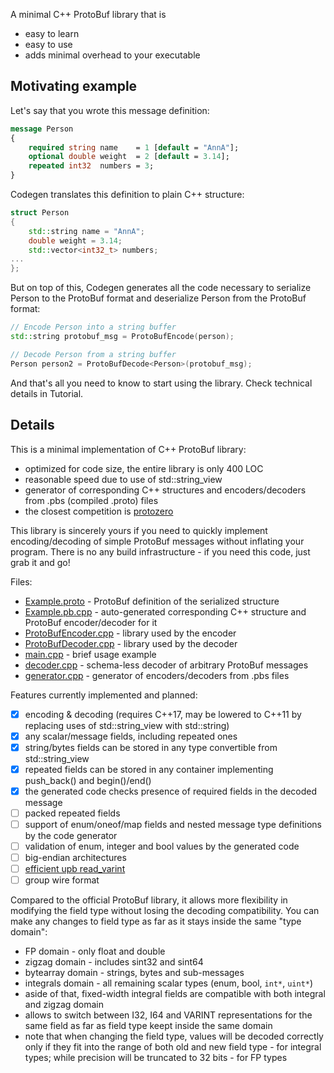 A minimal C++ ProtoBuf library that is
- easy to learn
- easy to use
- adds minimal overhead to your executable


## Motivating example

Let's say that you wrote this message definition:
```proto
message Person
{
    required string name    = 1 [default = "AnnA"];
    optional double weight  = 2 [default = 3.14];
    repeated int32  numbers = 3;
}
```

Codegen translates this definition to plain C++ structure:
```cpp
struct Person
{
    std::string name = "AnnA";
    double weight = 3.14;
    std::vector<int32_t> numbers;
...
};
```

But on top of this, Codegen generates all the code necessary
to serialize Person to the ProtoBuf format and
deserialize Person from the ProtoBuf format:
```cpp
// Encode Person into a string buffer
std::string protobuf_msg = ProtoBufEncode(person);

// Decode Person from a string buffer
Person person2 = ProtoBufDecode<Person>(protobuf_msg);
```

And that's all you need to know to start using the library.
Check technical details in Tutorial.


## Details

This is a minimal implementation of C++ ProtoBuf library:
- optimized for code size, the entire library is only 400 LOC
- reasonable speed due to use of std::string_view
- generator of corresponding C++ structures and encoders/decoders from .pbs (compiled .proto) files
- the closest competition is [protozero](https://github.com/mapbox/protozero)

This library is sincerely yours if you need to quickly implement encoding/decoding of
simple ProtoBuf messages without inflating your program.
There is no any build infrastructure - if you need this code, just grab it and go!

Files:
- [Example.proto](Example.proto) - ProtoBuf definition of the serialized structure
- [Example.pb.cpp](Example.pb.cpp) - auto-generated corresponding C++ structure and ProtoBuf encoder/decoder for it
- [ProtoBufEncoder.cpp](ProtoBufEncoder.cpp) - library used by the encoder
- [ProtoBufDecoder.cpp](ProtoBufDecoder.cpp) - library used by the decoder
- [main.cpp](main.cpp) - brief usage example
- [decoder.cpp](decoder.cpp) - schema-less decoder of arbitrary ProtoBuf messages
- [generator.cpp](src/generator/generator.cpp) - generator of encoders/decoders from .pbs files

Features currently implemented and planned:
- [x] encoding & decoding (requires C++17, may be lowered to C++11 by replacing uses of std::string_view with std::string)
- [x] any scalar/message fields, including repeated ones
- [x] string/bytes fields can be stored in any type convertible from std::string_view
- [x] repeated fields can be stored in any container implementing push_back() and begin()/end()
- [x] the generated code checks presence of required fields in the decoded message
- [ ] packed repeated fields
- [ ] support of enum/oneof/map fields and nested message type definitions by the code generator
- [ ] validation of enum, integer and bool values by the generated code
- [ ] big-endian architectures
- [ ] [efficient upb read_varint](https://github.com/protocolbuffers/protobuf/blob/a2f92689dac8a7dbea584919c7de52d6a28d66d1/upb/wire/decode.c#L122)
- [ ] group wire format

Compared to the official ProtoBuf library, it allows more flexibility
in modifying the field type without losing the decoding compatibility.
You can make any changes to field type as far as it stays inside the same "type domain":
- FP domain - only float and double
- zigzag domain - includes sint32 and sint64
- bytearray domain - strings, bytes and sub-messages
- integrals domain - all remaining scalar types (enum, bool, `int*`, `uint*`)
- aside of that, fixed-width integral fields are compatible with both integral and zigzag domain
- allows to switch between I32, I64 and VARINT representations for the same field as far as field type keept inside the same domain
- note that when changing the field type, values will be decoded correctly only if they fit into the range of both old and new field type - for integral types; while precision will be truncated to 32 bits - for FP types
